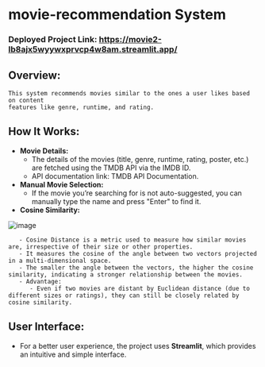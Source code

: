 # movie-recommendation System
### Deployed Project Link: https://movie2-lb8ajx5wyywxprvcp4w8am.streamlit.app/

## Overview:
    This system recommends movies similar to the ones a user likes based on content 
    features like genre, runtime, and rating.
  
## How It Works:
  - **Movie Details:**
       - The details of the movies (title, genre, runtime, rating, poster, etc.) are fetched using the TMDB API via the IMDB ID.
       - API documentation link: TMDB API Documentation.
  - **Manual Movie Selection:**
       - If the movie you’re searching for is not auto-suggested, you can manually type the name and press "Enter" to find it.
  - **Cosine Similarity:**

![image](https://github.com/nishantsingha13/movie-recommendation/assets/103675762/091aa3a6-26af-4c4d-8d57-1f8c1f767cbb)

       - Cosine Distance is a metric used to measure how similar movies are, irrespective of their size or other properties.
       - It measures the cosine of the angle between two vectors projected in a multi-dimensional space.
       - The smaller the angle between the vectors, the higher the cosine similarity, indicating a stronger relationship between the movies.
       - Advantage:
          - Even if two movies are distant by Euclidean distance (due to different sizes or ratings), they can still be closely related by cosine similarity.


## User Interface:
  - For a better user experience, the project uses **Streamlit**, which provides an intuitive and simple interface.
   
